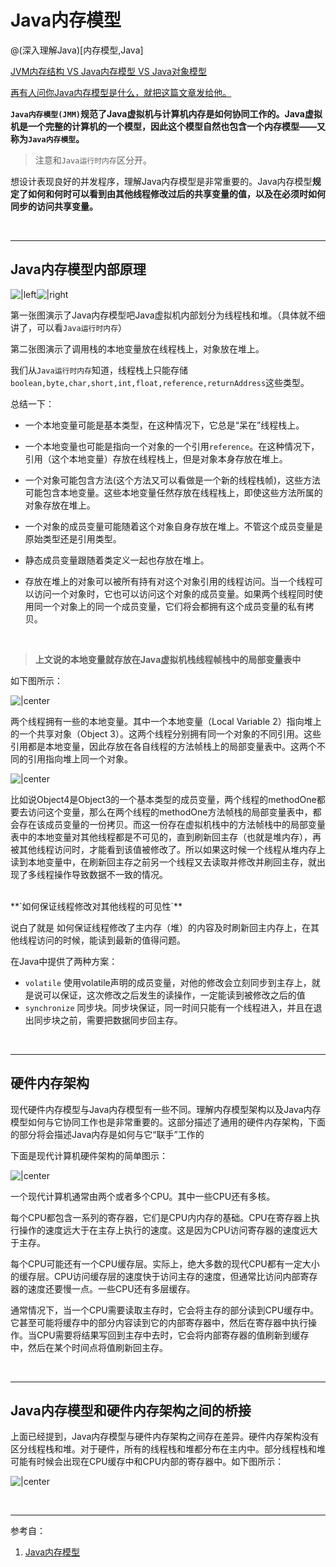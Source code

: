 # Java内存模型
@(深入理解Java)[内存模型,Java]

[JVM内存结构 VS Java内存模型 VS Java对象模型](http://www.hollischuang.com/archives/2509)

[再有人问你Java内存模型是什么，就把这篇文章发给他。](http://www.hollischuang.com/archives/2550)


**`Java内存模型(JMM)`规范了Java虚拟机与计算机内存是如何协同工作的。Java虚拟机是一个完整的计算机的一个模型，因此这个模型自然也包含一个内存模型——又称为`Java内存模型`。**

> 注意和`Java运行时内存`区分开。

想设计表现良好的并发程序，理解Java内存模型是非常重要的。Java内存模型**规定了如何和何时可以看到由其他线程修改过后的共享变量的值，以及在必须时如何同步的访问共享变量。**

<br>

-------

## Java内存模型内部原理

![|left](http://tutorials.jenkov.com/images/java-concurrency/java-memory-model-1.png)![|right](http://tutorials.jenkov.com/images/java-concurrency/java-memory-model-2.png)

第一张图演示了Java内存模型吧Java虚拟机内部划分为线程栈和堆。（具体就不细讲了，可以看`Java运行时内存`）

第二张图演示了调用栈的本地变量放在线程栈上，对象放在堆上。

我们从`Java运行时内存`知道，线程栈上只能存储`boolean,byte,char,short,int,float,reference,returnAddress`这些类型。

总结一下：
- 一个本地变量可能是基本类型，在这种情况下，它总是“呆在”线程栈上。

- 一个本地变量也可能是指向一个对象的一个引用`reference`。在这种情况下，引用（这个本地变量）存放在线程栈上，但是对象本身存放在堆上。

- 一个对象可能包含方法(这个方法又可以看做是一个新的线程栈帧)，这些方法可能包含本地变量。这些本地变量任然存放在线程栈上，即使这些方法所属的对象存放在堆上。

- 一个对象的成员变量可能随着这个对象自身存放在堆上。不管这个成员变量是原始类型还是引用类型。

- 静态成员变量跟随着类定义一起也存放在堆上。

- 存放在堆上的对象可以被所有持有对这个对象引用的线程访问。当一个线程可以访问一个对象时，它也可以访问这个对象的成员变量。如果两个线程同时使用同一个对象上的同一个成员变量，它们将会都拥有这个成员变量的私有拷贝。

<br>

> **上文说的本地变量就存放在Java虚拟机栈线程帧栈中的局部变量表中**


如下图所示：

![|center](http://tutorials.jenkov.com/images/java-concurrency/java-memory-model-3.png)

两个线程拥有一些的本地变量。其中一个本地变量（Local Variable 2）指向堆上的一个共享对象（Object 3）。这两个线程分别拥有同一个对象的不同引用。这些引用都是本地变量，因此存放在各自线程的方法帧栈上的局部变量表中。这两个不同的引用指向堆上同一个对象。

![|center](http://ifeve.com/wp-content/uploads/2013/01/113.png)

比如说Object4是Object3的一个基本类型的成员变量，两个线程的methodOne都要去访问这个变量，那么在两个线程的methodOne方法帧栈的局部变量表中，都会存在该成员变量的一份拷贝。而这一份存在虚拟机栈中的方法帧栈中的局部变量表中的本地变量对其他线程都是不可见的，直到刷新回主存（也就是堆内存），再被其他线程访问时，才能看到该值被修改了。所以如果这时候一个线程从堆内存上读到本地变量中，在刷新回主存之前另一个线程又去读取并修改并刷回主存，就出现了多线程操作导致数据不一致的情况。


<br>
**`如何保证线程修改对其他线程的可见性`**

说白了就是 如何保证线程修改了主内存（堆）的内容及时刷新回主内存上，在其他线程访问的时候，能读到最新的值得问题。

在Java中提供了两种方案：
- `volatile` 使用volatile声明的成员变量，对他的修改会立刻同步到主存上，就是说可以保证，这次修改之后发生的读操作，一定能读到被修改之后的值
- `synchronize` 同步块。同步块保证，同一时间只能有一个线程进入，并且在退出同步块之前，需要把数据同步回主存。


<br>

---------

## 硬件内存架构

现代硬件内存模型与Java内存模型有一些不同。理解内存模型架构以及Java内存模型如何与它协同工作也是非常重要的。这部分描述了通用的硬件内存架构，下面的部分将会描述Java内存是如何与它“联手”工作的

下面是现代计算机硬件架构的简单图示：

![|center](http://tutorials.jenkov.com/images/java-concurrency/java-memory-model-4.png)

一个现代计算机通常由两个或者多个CPU。其中一些CPU还有多核。

每个CPU都包含一系列的寄存器，它们是CPU内内存的基础。CPU在寄存器上执行操作的速度远大于在主存上执行的速度。这是因为CPU访问寄存器的速度远大于主存。

每个CPU可能还有一个CPU缓存层。实际上，绝大多数的现代CPU都有一定大小的缓存层。CPU访问缓存层的速度快于访问主存的速度，但通常比访问内部寄存器的速度还要慢一点。一些CPU还有多层缓存。

通常情况下，当一个CPU需要读取主存时，它会将主存的部分读到CPU缓存中。它甚至可能将缓存中的部分内容读到它的内部寄存器中，然后在寄存器中执行操作。当CPU需要将结果写回到主存中去时，它会将内部寄存器的值刷新到缓存中，然后在某个时间点将值刷新回主存。


<br>

---------

## Java内存模型和硬件内存架构之间的桥接

上面已经提到，Java内存模型与硬件内存架构之间存在差异。硬件内存架构没有区分线程栈和堆。对于硬件，所有的线程栈和堆都分布在主内中。部分线程栈和堆可能有时候会出现在CPU缓存中和CPU内部的寄存器中。如下图所示：

![|center](http://tutorials.jenkov.com/images/java-concurrency/java-memory-model-5.png)



<br>

---------

参考自：
1. [Java内存模型](http://ifeve.com/java-memory-model-6/)

